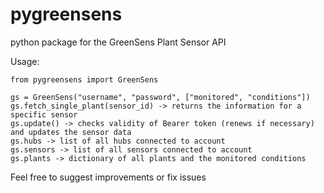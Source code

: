 # pygreensens
python package for the GreenSens Plant Sensor API


Usage:

```
from pygreensens import GreenSens

gs = GreenSens("username", "password", ["monitored", "conditions"])
gs.fetch_single_plant(sensor_id) -> returns the information for a specific sensor
gs.update() -> checks validity of Bearer token (renews if necessary) and updates the sensor data
gs.hubs -> list of all hubs connected to account
gs.sensors -> list of all sensors connected to account
gs.plants -> dictionary of all plants and the monitored conditions

```
Feel free to suggest improvements or fix issues



